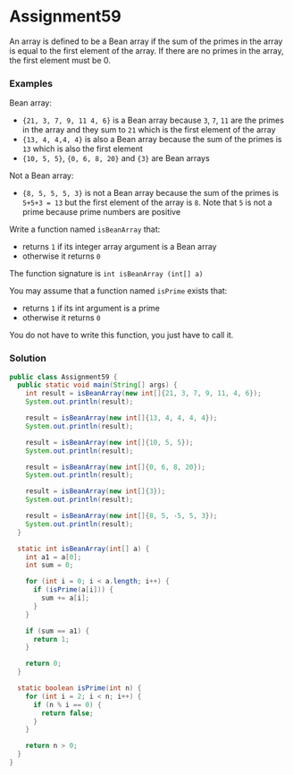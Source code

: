 # Assignment59

An array is defined to be a Bean array if the sum of the primes in the array is equal to the first element of the array. If there are no primes in the array, the first element must be 0. 

### Examples

Bean array:

* `{21, 3, 7, 9, 11 4, 6}` is a Bean array because `3`, `7`, `11` are the primes in the array and they sum to `21` which is the first element of the array
* `{13, 4, 4,4, 4}` is also a Bean array because the sum of the primes is `13` which is also the first element
* `{10, 5, 5}`, `{0, 6, 8, 20}` and `{3}` are Bean arrays

Not a Bean array:

* `{8, 5, ­5, 5, 3}` is not a Bean array because the sum of the primes is `5+5+3 = 13` but the first element of the array is `8`. Note that `­5` is not a prime because prime numbers are positive

Write a function named `isBeanArray` that:

* returns `1` if its integer array argument is a Bean array
* otherwise it returns `0`

The function signature is `int isBeanArray (int[] a)`

You may assume that a function named `isPrime` exists that:

* returns `1` if its int argument is a prime
* otherwise it returns `0`

You do not have to write this function, you just have to call it.

### Solution

```java
public class Assignment59 {
  public static void main(String[] args) {
    int result = isBeanArray(new int[]{21, 3, 7, 9, 11, 4, 6});
    System.out.println(result);

    result = isBeanArray(new int[]{13, 4, 4, 4, 4});
    System.out.println(result);

    result = isBeanArray(new int[]{10, 5, 5});
    System.out.println(result);

    result = isBeanArray(new int[]{0, 6, 8, 20});
    System.out.println(result);

    result = isBeanArray(new int[]{3});
    System.out.println(result);

    result = isBeanArray(new int[]{8, 5, -5, 5, 3});
    System.out.println(result);
  }

  static int isBeanArray(int[] a) {
    int a1 = a[0];
    int sum = 0;

    for (int i = 0; i < a.length; i++) {
      if (isPrime(a[i])) {
        sum += a[i];
      }
    }

    if (sum == a1) {
      return 1;
    }

    return 0;
  }

  static boolean isPrime(int n) {
    for (int i = 2; i < n; i++) {
      if (n % i == 0) {
        return false;
      }
    }

    return n > 0;
  }
}
```
